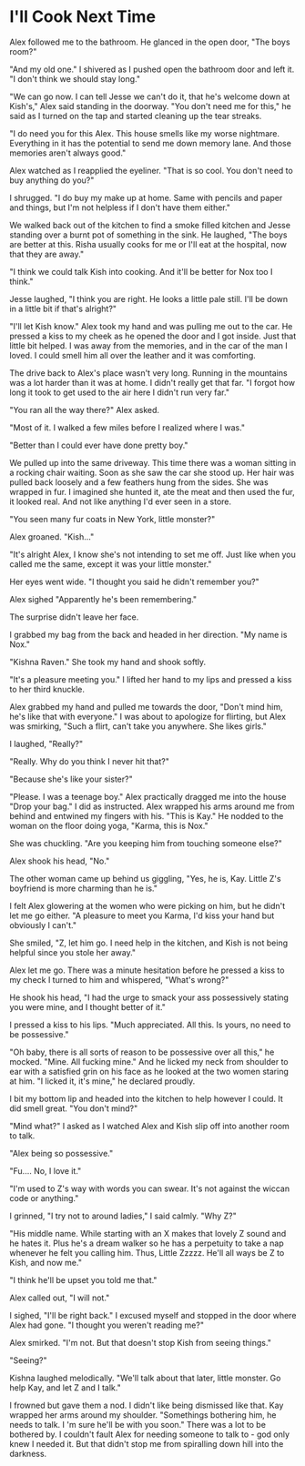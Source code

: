 # I'll Cook Next Time

Alex followed me to the bathroom. He glanced in the open door, "The boys room?"

"And my old one." I shivered as I pushed open the bathroom door and left it. "I don't think we should stay long."

"We can go now. I can tell Jesse we can't do it, that he's welcome down at Kish's," Alex said standing in the doorway. "You don't need me for this," he said as I turned on the tap and started cleaning up the tear streaks.

"I do need you for this Alex. This house smells like my worse nightmare. Everything in it has the potential to send me down memory lane. And those memories aren't always good."

Alex watched as I reapplied the eyeliner. "That is so cool. You don't need to buy anything do you?"

I shrugged. "I do buy my make up at home. Same with pencils and paper and things, but I'm not helpless if I don't have them either."

We walked back out of the kitchen to find a smoke filled kitchen and Jesse standing over a burnt pot of something in the sink. He laughed, "The boys are better at this. Risha usually cooks for me or I'll eat at the hospital, now that they are away."

"I think we could talk Kish into cooking. And it'll be better for Nox too I think."

Jesse laughed, "I think you are right. He looks a little pale still. I'll be down in a little bit if that's alright?"

"I'll let Kish know." Alex took my hand and was pulling me out to the car. He pressed a kiss to my cheek as he opened the door and I got inside. Just that little bit helped. I was away from the memories, and in the car of the man I loved. I could smell him all over the leather and it was comforting.

The drive back to Alex's place wasn't very long. Running in the mountains was a lot harder than it was at home. I didn't really get that far. "I forgot how long it took to get used to the air here  I didn't run very far."

"You ran all the way there?" Alex asked.

"Most of it. I walked a few miles before I realized where I was."

"Better than I could ever have done pretty boy."

We pulled up into the same driveway. This time there was a woman sitting in a rocking chair waiting. Soon as she saw the car she stood up. Her hair was pulled back loosely and a few feathers hung from the sides. She was wrapped in fur. I imagined she hunted it, ate the meat and then used the fur, it looked real. And not like anything I'd ever seen in a store.

"You seen many fur coats in New York, little monster?"

Alex groaned. "Kish..."

"It's alright Alex, I know she's not intending to set me off. Just like when you called me the same, except it was your little monster."

Her eyes went wide. "I thought you said he didn't remember you?"

Alex sighed "Apparently he's been remembering."

The surprise didn't leave her face.  

I grabbed my bag from the back and headed in her direction. "My name is Nox."

"Kishna Raven." She took my hand and shook softly.

"It's a pleasure meeting you." I lifted her hand to my lips and pressed a kiss to her third knuckle.

Alex grabbed my hand and pulled me towards the door, "Don't mind him, he's like that with everyone." I was about to apologize for flirting, but Alex was smirking, "Such a flirt, can't take you anywhere. She likes girls."

I laughed, "Really?"

"Really. Why do you think I never hit that?"

"Because she's like your sister?"

"Please. I was a teenage boy." Alex practically dragged me into the house  "Drop your bag." I did as instructed. Alex wrapped his arms around me from behind and entwined my fingers with his. "This is Kay."  He nodded to the woman on the floor doing yoga, "Karma, this is Nox."

She was chuckling. "Are you keeping him from touching someone else?"

Alex shook his head, "No."

The other woman came up behind us giggling, "Yes, he is, Kay. Little Z's boyfriend is more charming than he is."

I felt Alex glowering at the women who were picking on him, but he didn't let me go either. "A pleasure to meet you Karma, I'd kiss your hand but obviously I can't."

She smiled, "Z, let him go. I need help in the kitchen, and Kish is not being helpful since you stole her away."

Alex let me go. There was a minute hesitation before he pressed a kiss to my check  I turned to him and whispered, "What's wrong?"

He shook his head, "I had the urge to smack your ass possessively stating you were mine, and I thought better of it."

I pressed a kiss to his lips. "Much appreciated. All this. Is yours, no need to be possessive."

"Oh baby, there is all sorts of reason to be possessive over all this," he mocked.  "Mine.  All fucking mine." And he licked my neck from shoulder to ear with a satisfied grin on his face as he looked at the two women staring at him. "I licked it, it's mine," he declared proudly.

I bit my bottom lip and headed into the kitchen to help however I could. It did smell great. "You don't mind?"

"Mind what?" I asked as I watched Alex and Kish slip off into another room to talk.

"Alex being so possessive."

"Fu.... No, I love it."

"I'm used to Z's way with words you can swear. It's not against the wiccan code or anything."

I grinned, "I try not to around ladies," I said calmly. "Why Z?"

"His middle name. While starting with an X makes that lovely Z sound and he hates it.  Plus he's a dream walker so he has a perpetuity to take a nap whenever he felt you calling him. Thus, Little Zzzzz. He'll all ways be Z to Kish, and now me."

"I think he'll be upset you told me that."  

Alex called out, "I will not."  

I sighed, "I'll be right back." I excused myself and stopped in the door where Alex had gone. "I thought you weren't reading me?"

Alex smirked. "I'm not. But that doesn't stop Kish from seeing things."

"Seeing?"

Kishna laughed melodically. "We'll talk about that later, little monster. Go help Kay, and let Z and I talk."

I frowned but gave them a nod. I didn't like being dismissed like that. Kay wrapped her arms around my shoulder. "Somethings bothering him, he needs to talk. I 'm sure he'll be with you soon." There was a lot to be bothered by. I couldn't fault Alex for needing someone to talk to - god only knew I needed it. But that didn't stop me from spiralling down hill into the darkness.

